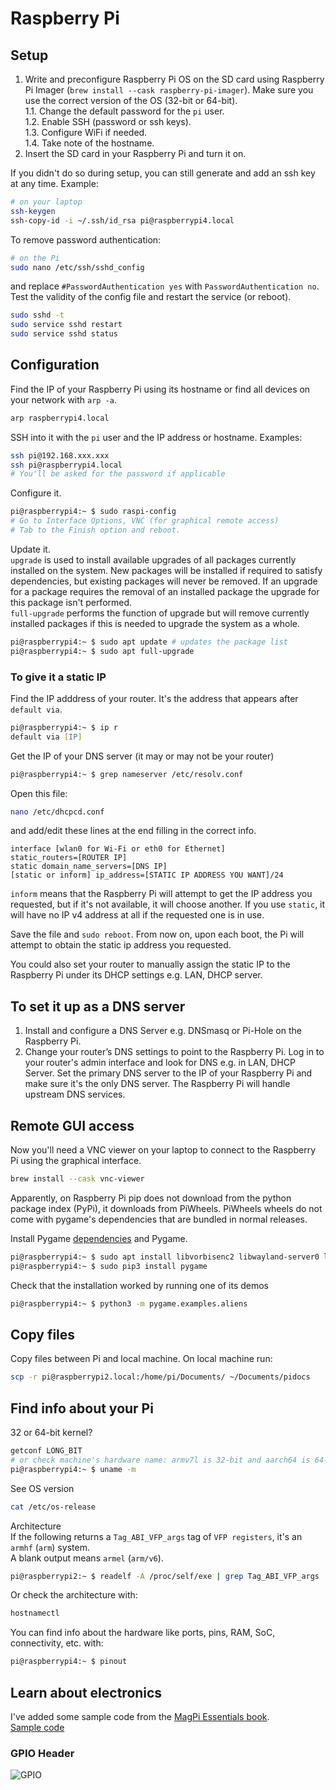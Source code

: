 # Raspberry Pi
## Setup

1. Write and preconfigure Raspberry Pi OS on the SD card using Raspberry Pi Imager (```brew install --cask raspberry-pi-imager```). Make sure you use the correct version of the OS (32-bit or 64-bit).  
    1.1. Change the default password for the ```pi``` user.  
    1.2. Enable SSH (password or ssh keys).  
    1.3. Configure WiFi if needed.  
    1.4. Take note of the hostname.  
2. Insert the SD card in your Raspberry Pi and turn it on. 

If you didn't do so during setup, you can still generate and add an ssh key at any time. Example:
```zsh
# on your laptop
ssh-keygen
ssh-copy-id -i ~/.ssh/id_rsa pi@raspberrypi4.local
```
To remove password authentication:
```zsh
# on the Pi
sudo nano /etc/ssh/sshd_config
```
and replace `#PasswordAuthentication yes` with `PasswordAuthentication no`.
Test the validity of the config file and restart the service (or reboot).
```zsh
sudo sshd -t
sudo service sshd restart
sudo service sshd status
```

## Configuration

Find the IP of your Raspberry Pi using its hostname or find all devices on your network with `arp -a`.
```zsh
arp raspberrypi4.local 
```
SSH into it with the ```pi``` user and the IP address or hostname. Examples:
```zsh
ssh pi@192.168.xxx.xxx
ssh pi@raspberrypi4.local
# You'll be asked for the password if applicable
```

Configure it.
```zsh
pi@raspberrypi4:~ $ sudo raspi-config
# Go to Interface Options, VNC (for graphical remote access)
# Tab to the Finish option and reboot.
```
Update it.  
```upgrade``` is used to install available upgrades of all packages currently installed on the system. New packages will be installed if required to satisfy dependencies, but existing packages will never be removed. If an upgrade for a package requires the removal of an installed package the upgrade for this package isn't performed.  
```full-upgrade``` performs the function of upgrade but will remove currently installed packages if this is needed to upgrade the system as a whole.
```zsh
pi@raspberrypi4:~ $ sudo apt update # updates the package list
pi@raspberrypi4:~ $ sudo apt full-upgrade
```
### To give it a static IP
Find the IP adddress of your router. It's the address that appears after `default via`.
```zsh
pi@raspberrypi4:~ $ ip r
default via [IP]
```
Get the IP of your DNS server (it may or may not be your router)
```zsh
pi@raspberrypi4:~ $ grep nameserver /etc/resolv.conf
```

Open this file:
```zsh
nano /etc/dhcpcd.conf
```
and add/edit these lines at the end filling in the correct info.
```
interface [wlan0 for Wi-Fi or eth0 for Ethernet]
static_routers=[ROUTER IP]
static domain_name_servers=[DNS IP]
[static or inform] ip_address=[STATIC IP ADDRESS YOU WANT]/24
```
`inform` means that the Raspberry Pi will attempt to get the IP address you requested, but if it's not available, it will choose another. If you use `static`, it will have no IP v4 address at all if the requested one is in use.  

Save the file and `sudo reboot`. From now on, upon each boot, the Pi will attempt to obtain the static ip address you requested.  

You could also set your router to manually assign the static IP to the Raspberry Pi under its DHCP settings e.g. LAN, DHCP server.

## To set it up as a DNS server
1. Install and configure a DNS Server e.g. DNSmasq or Pi-Hole on the Raspberry Pi.
2. Change your router’s DNS settings to point to the Raspberry Pi. Log in to your router's admin interface and look for DNS e.g. in LAN, DHCP Server. Set the primary DNS server to the IP of your Raspberry Pi and make sure it's the only DNS server. The Raspberry Pi will handle upstream DNS services.

## Remote GUI access

Now you'll need a VNC viewer on your laptop to connect to the Raspberry Pi using the graphical interface.
```zsh
brew install --cask vnc-viewer
```

Apparently, on Raspberry Pi pip does not download from the python package index (PyPi), it downloads from PiWheels. PiWheels wheels do not come with pygame's dependencies that are bundled in normal releases.

Install Pygame [dependencies](https://www.piwheels.org/project/pygame/) and Pygame.
```zsh
pi@raspberrypi4:~ $ sudo apt install libvorbisenc2 libwayland-server0 libxi6 libfluidsynth2 libgbm1 libxkbcommon0 libopus0 libwayland-cursor0 libsndfile1 libwayland-client0 libportmidi0 libvorbis0a libopusfile0 libmpg123-0 libflac8 libxcursor1 libxinerama1 libasyncns0 libxrandr2 libdrm2 libpulse0 libxfixes3 libvorbisfile3 libmodplug1 libxrender1 libsdl2-2.0-0 libxxf86vm1 libwayland-egl1 libsdl2-ttf-2.0-0 libsdl2-image-2.0-0 libjack0 libsdl2-mixer-2.0-0 libinstpatch-1.0-2 libxss1 libogg0
pi@raspberrypi4:~ $ sudo pip3 install pygame
```

Check that the installation worked by running one of its demos
```zsh
pi@raspberrypi4:~ $ python3 -m pygame.examples.aliens
```

## Copy files

Copy files between Pi and local machine. On local machine run:
```zsh
scp -r pi@raspberrypi2.local:/home/pi/Documents/ ~/Documents/pidocs
```

## Find info about your Pi

32 or 64-bit kernel?
```zsh
getconf LONG_BIT
# or check machine's hardware name: armv7l is 32-bit and aarch64 is 64-bit
pi@raspberrypi4:~ $ uname -m
```

See OS version
```zsh
cat /etc/os-release
```

Architecture    
If the following returns a ```Tag_ABI_VFP_args``` tag of ```VFP registers```, it's an ```armhf``` (```arm```) system.  
A blank output means ```armel``` (```arm/v6```).
```zsh
pi@raspberrypi2:~ $ readelf -A /proc/self/exe | grep Tag_ABI_VFP_args
```
Or check the architecture with:
```zsh
hostnamectl
```

You can find info about the hardware like ports, pins, RAM, SoC, connectivity, etc. with:
```zsh
pi@raspberrypi4:~ $ pinout
```

## Learn about electronics

I've added some sample code from the [MagPi Essentials book](https://magpi.raspberrypi.com/books/essentials-gpio-zero-v1).  
[Sample code](https://github.com/santisbon/guides/tree/main/raspberrypi)

### GPIO Header

![GPIO](https://i.imgur.com/3Zroadt.jpg)


